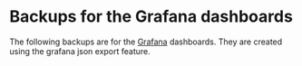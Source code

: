 # Backups for the Grafana dashboards

The following backups are for the [Grafana](https://sso-grafana.apps.gold.devops.gov.bc.ca/) dashboards. They are created using the grafana json export feature.
